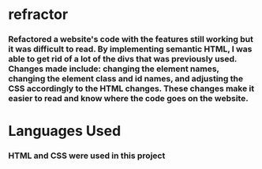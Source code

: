 # refractor

### Refactored a website's code with the features still working but it was difficult to read. By implementing semantic HTML, I was able to get rid of a lot of the divs that was previously used. Changes made include: changing the element names, changing the element class and id names, and adjusting the CSS accordingly to the HTML changes. These changes make it easier to read and know where the code goes on the website.

# Languages Used

### HTML and CSS were used in this project
